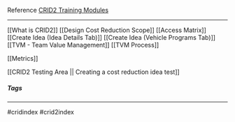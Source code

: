 Reference [CRID2 Training Modules](https://azureford.sharepoint.com/sites/GMC/Trng/Documents/Forms/AllItems.aspx?RootFolder=%2Fsites%2FGMC%2FTrng%2FDocuments%2FTeam%20Value%20Management%20%28TVM%29%2FTraining%20Modules%2FCRID2%20Training%20Module&FolderCTID=0x01200070A9AD84D005ED49BC097D5370948D4A&View=%7B67E019FA%2DCB02%2D4AF3%2DBE33%2DEF141963B377%7D)
***
[[What is CRID2]]
[[Design Cost Reduction Scope]]
[[Access Matrix]]
[[Create Idea (Idea Details Tab)]]
[[Create Idea (Vehicle Programs Tab)]]
[[TVM - Team Value Management]]
[[TVM Process]]

[[Metrics]]

[[CRID2 Testing Area || Creating a cost reduction idea test]] 



##### Tags
***
#cridindex #crid2index 

